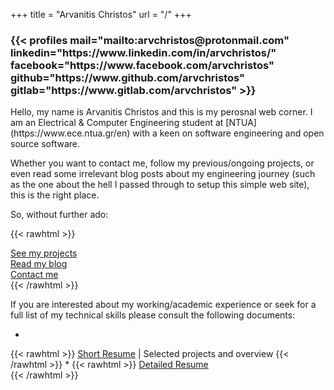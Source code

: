 +++
title = "Arvanitis Christos"
url = "/"
+++

<h3>
{{< profiles 
	mail="mailto:arvchristos@protonmail.com"
	linkedin="https://www.linkedin.com/in/arvchristos/"
	facebook="https://www.facebook.com/arvchristos"
	github="https://www.github.com/arvchristos"
	gitlab="https://www.gitlab.com/arvchristos"
>}}

</h3>
Hello, my name is Arvanitis Christos and this is my perosnal web corner. I am an Electrical & Computer Engineering student at [NTUA](https://www.ece.ntua.gr/en) with a keen on software engineering and open source software.

Whether you want to contact me, follow my previous/ongoing projects, or even read some irrelevant blog posts about my engineering journey (such as the one about the hell I passed through to setup this simple web site), this is the right place. 

So, without further ado:


{{< rawhtml >}}
<div style="text-align: left;">
	<a href="/projects"><i class="fas fa-pencil-ruler"></i> See my projects</a>
	<br>
	<a href="/blog"><i class="fas fa-rss-square"></i> Read my blog</a>
	<br>
	<a href="/contact"><i class="far fa-address-book"></i> Contact me</a>   
</div>
{{< /rawhtml >}}

If you are interested about my working/academic experience or seek for a full list of my technical skills please consult the following documents:

* 
{{< rawhtml >}}
	<a href="/documents/short_cv.pdf" target="_blank">Short Resume</a><span>&#32;|&#32;Selected projects and overview</span> 
{{< /rawhtml >}}
* 
{{< rawhtml >}}
	<a href="/documents/detailed_cv.pdf" target="_blank">Detailed Resume</a>   
{{< /rawhtml >}}